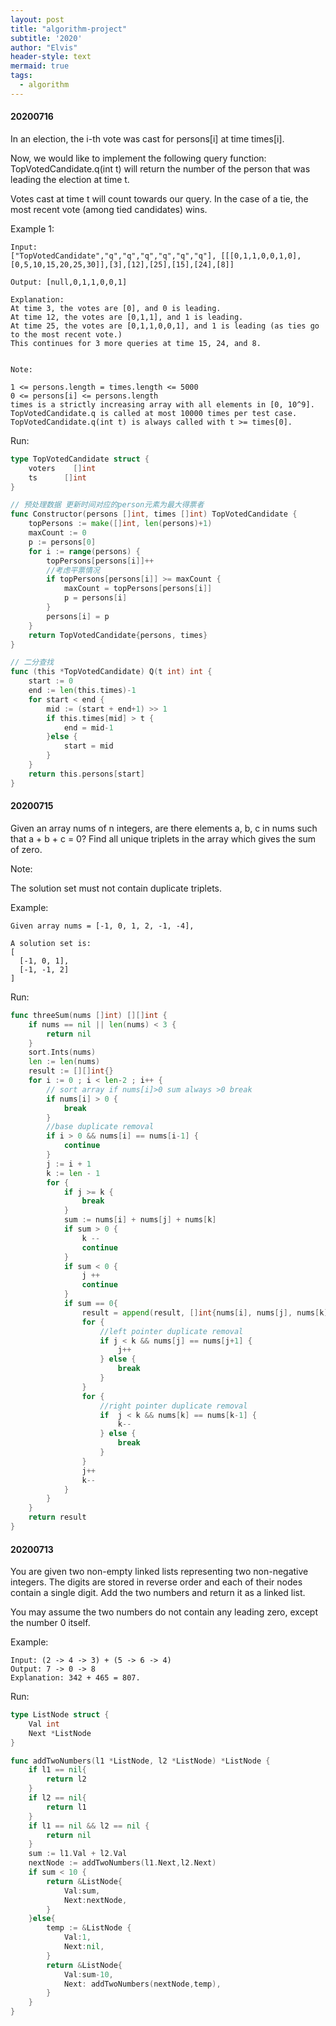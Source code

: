 ```yaml
---
layout: post
title: "algorithm-project"
subtitle: '2020'
author: "Elvis"
header-style: text
mermaid: true
tags:
  - algorithm
---
```




#### 20200716

In an election, the i-th vote was cast for persons[i] at time times[i].

Now, we would like to implement the following query function: TopVotedCandidate.q(int t) will return the number of the person that was leading the election at time t.  

Votes cast at time t will count towards our query.  In the case of a tie, the most recent vote (among tied candidates) wins.

 

Example 1:

```
Input: 
["TopVotedCandidate","q","q","q","q","q","q"], [[[0,1,1,0,0,1,0],[0,5,10,15,20,25,30]],[3],[12],[25],[15],[24],[8]]

Output: [null,0,1,1,0,0,1]
```

```
Explanation: 
At time 3, the votes are [0], and 0 is leading.
At time 12, the votes are [0,1,1], and 1 is leading.
At time 25, the votes are [0,1,1,0,0,1], and 1 is leading (as ties go to the most recent vote.)
This continues for 3 more queries at time 15, 24, and 8.


Note:

1 <= persons.length = times.length <= 5000
0 <= persons[i] <= persons.length
times is a strictly increasing array with all elements in [0, 10^9].
TopVotedCandidate.q is called at most 10000 times per test case.
TopVotedCandidate.q(int t) is always called with t >= times[0].

```

Run:

```go
type TopVotedCandidate struct {
    voters    []int
    ts      []int
}

// 预处理数据 更新时间对应的person元素为最大得票者
func Constructor(persons []int, times []int) TopVotedCandidate {
    topPersons := make([]int, len(persons)+1)
    maxCount := 0
    p := persons[0]
    for i := range(persons) {
        topPersons[persons[i]]++
        //考虑平票情况
        if topPersons[persons[i]] >= maxCount {
            maxCount = topPersons[persons[i]]
            p = persons[i]
        }
        persons[i] = p
    }
    return TopVotedCandidate{persons, times}
}

// 二分查找
func (this *TopVotedCandidate) Q(t int) int {
    start := 0
    end := len(this.times)-1
    for start < end {
        mid := (start + end+1) >> 1
        if this.times[mid] > t {
            end = mid-1
        }else {
            start = mid
        }
    }
    return this.persons[start]
}

```





#### 20200715

Given an array nums of n integers, are there elements a, b, c in nums such that a + b + c = 0? Find all unique triplets in the array which gives the sum of zero.

Note:

The solution set must not contain duplicate triplets.

Example:

```
Given array nums = [-1, 0, 1, 2, -1, -4],

A solution set is:
[
  [-1, 0, 1],
  [-1, -1, 2]
]
```

Run:

```Go
func threeSum(nums []int) [][]int {
    if nums == nil || len(nums) < 3 {
        return nil
    }
    sort.Ints(nums)
    len := len(nums)
    result := [][]int{}
    for i := 0 ; i < len-2 ; i++ {
        // sort array if nums[i]>0 sum always >0 break 
        if nums[i] > 0 {
            break
        }
        //base duplicate removal
        if i > 0 && nums[i] == nums[i-1] {
            continue
        }
        j := i + 1
        k := len - 1
        for {
            if j >= k {
                break
            }
            sum := nums[i] + nums[j] + nums[k]
            if sum > 0 {
                k --
                continue
            }
            if sum < 0 {
                j ++
                continue
            }
            if sum == 0{
                result = append(result, []int{nums[i], nums[j], nums[k]})
                for {
                    //left pointer duplicate removal
                    if j < k && nums[j] == nums[j+1] {
                        j++
                    } else {
                        break
                    }
                }
                for {
                    //right pointer duplicate removal
                    if  j < k && nums[k] == nums[k-1] {
                        k--
                    } else {
                        break
                    }
                }
                j++
                k--
            }
        }
    }
    return result
}
```





#### 20200713

You are given two non-empty linked lists representing two non-negative integers. The digits are stored in reverse order and each of their nodes contain a single digit. Add the two numbers and return it as a linked list.

You may assume the two numbers do not contain any leading zero, except the number 0 itself.

Example:

```
Input: (2 -> 4 -> 3) + (5 -> 6 -> 4)
Output: 7 -> 0 -> 8
Explanation: 342 + 465 = 807.
```

Run:

```go
type ListNode struct {
    Val int 
    Next *ListNode
}

func addTwoNumbers(l1 *ListNode, l2 *ListNode) *ListNode {
    if l1 == nil{
        return l2
    }
    if l2 == nil{
        return l1
    }
    if l1 == nil && l2 == nil {
        return nil
    }
    sum := l1.Val + l2.Val
    nextNode := addTwoNumbers(l1.Next,l2.Next)
    if sum < 10 {
        return &ListNode{
            Val:sum,
            Next:nextNode,
        }
    }else{
        temp := &ListNode {
            Val:1,
            Next:nil,
        }
        return &ListNode{
            Val:sum-10,
            Next: addTwoNumbers(nextNode,temp),
        }
    }
}
```

